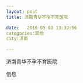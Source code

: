 ```yaml
--- 
layout: post 
title: 济南青华不孕不育医院

date:   2016-05-03 13:39:56 
categories:其他  
city:济南
  
--- 
```

   
济南青华不孕不育医院

信息

